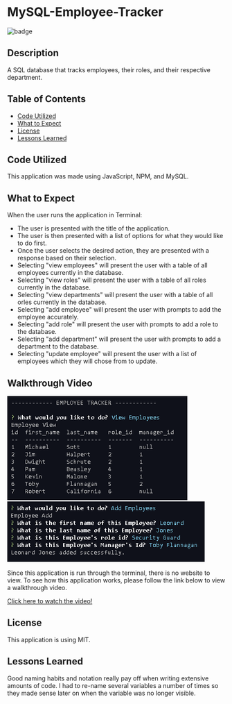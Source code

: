 # MySQL-Employee-Tracker

![badge](https://img.shields.io/static/v1?label=license&message=MIT&color=blue)

## Description

A SQL database that tracks employees, their roles, and their respective department.

## Table of Contents
- [Code Utilized](#code-utilized:)
- [What to Expect](#what-to-expect:)
- [License](#license:)
- [Lessons Learned](#lessons-learned:)

## Code Utilized

This application was made using JavaScript, NPM, and MySQL.

## What to Expect

When the user runs the application in Terminal:
- The user is presented with the title of the application.
- The user is then presented with a list of options for what they would like to do first.
- Once the user selects the desired action, they are presented with a response based on their selection.
- Selecting "view employees" will present the user with a table of all employees currently in the database.
- Selecting "view roles" will present the user with a table of all roles currently in the database.
- Selecting "view departments" will present the user with a table of all orles currently in the database.
- Selecting "add employee" will present the user with prompts to add the employee accurately.
- Selecting "add role" will present the user with prompts to add a role to the database.
- Selecting "add department" will present the user with prompts to add a department to the database.
- Selecting "update employee" will present the user with a list of employees which they will chose from to update.

## Walkthrough Video

<img src="assets\images\terminal-example.png" alt="Terminal Example">
<img src="assets\images\terminal-example-2.png" alt="Terminal Example">

Since this application is run through the terminal, there is no website to view. To see how this application works, please follow the link below to view a walkthrough video.

<a href="https://watch.screencastify.com/v/jro0OkBCkkmPZp034I3J" target="_blank">Click here to watch the video!</a>

## License

This application is using MIT.

## Lessons Learned

Good naming habits and notation really pay off when writing extensive amounts of code. I had to re-name several variables a number of times so they made sense later on when the variable was no longer visible.